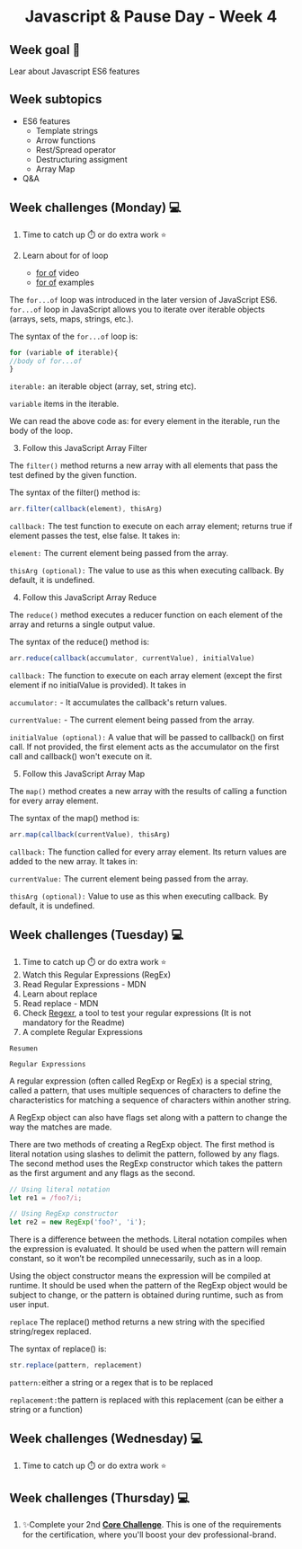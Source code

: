 <h1 align="center">Javascript & Pause Day - Week 4</h1>

## Week goal 🏁

<p>Lear about Javascript ES6 features</p>

## Week subtopics

- ES6 features
  - Template strings
  - Arrow functions
  - Rest/Spread operator
  - Destructuring assigment
  - Array Map
- Q&A

## Week challenges (Monday) 💻

1. Time to catch up ⏱️ or do extra work ⭐
2. Learn about for of loop

   - [for of](https://www.youtube.com/watch?v=c5a4sNshBA4) video
   - [for of](https://www.w3schools.com/js/js_loop_forof.asp) examples
  
  The `for...of` loop was introduced in the later version of JavaScript ES6. `for...of` loop in JavaScript allows you to iterate over iterable objects (arrays, sets, maps, strings, etc.).
  
  The syntax of the `for...of` loop is:
  ```javascript
  for (variable of iterable){ 
  //body of for...of
  }
  ```
  `iterable:` an iterable object (array, set, string etc).
  
  `variable` items in the iterable.
  
  We can read the above code as: for every element in the iterable, run the body of the loop.
  
  

3. Follow this JavaScript Array Filter

The `filter()` method returns a new array with all elements that pass the test defined by the given function.

The syntax of the filter() method is:
 ```javascript
 arr.filter(callback(element), thisArg)
 ```
  
`callback:` The test function to execute on each array element; returns true if element passes the test, else false. It takes in:

`element:` The current element being passed from the array.

`thisArg (optional):` The value to use as this when executing callback. By default, it is undefined.

4. Follow this JavaScript Array Reduce

The `reduce()` method executes a reducer function on each element of the array and returns a single output value.

The syntax of the reduce() method is:
 ```javascript
 arr.reduce(callback(accumulator, currentValue), initialValue)
 ``` 
`callback:` The function to execute on each array element (except the first element if no initialValue is provided). It takes in

`accumulator:` - It accumulates the callback's return values.

`currentValue:` - The current element being passed from the array.

`initialValue (optional):` A value that will be passed to callback() on first call. If not provided, the first element acts as the accumulator on the first call and callback() won't execute on it.

5. Follow this JavaScript Array Map

The `map()` method creates a new array with the results of calling a function for every array element.

The syntax of the map() method is:
```javascript
arr.map(callback(currentValue), thisArg)
```
`callback:` The function called for every array element. Its return values are added to the new array. It takes in:

`currentValue:` The current element being passed from the array.

`thisArg (optional):` Value to use as this when executing callback. By default, it is undefined.

## Week challenges (Tuesday) 💻

1. Time to catch up ⏱️ or do extra work ⭐
2. Watch this Regular Expressions (RegEx)
3. Read Regular Expressions - MDN
4. Learn about replace
5. Read replace - MDN
6. Check [Regexr](https://regexr.com/), a tool to test your regular expressions (It is not mandatory for the Readme)
7. A complete Regular Expressions


`Resumen`

`Regular Expressions`

A regular expression (often called RegExp or RegEx) is a special string, called a pattern, that uses multiple sequences of characters to define the characteristics for matching a sequence of characters within another string.

A RegExp object can also have flags set along with a pattern to change the way the matches are made.

There are two methods of creating a RegExp object. The first method is literal notation using slashes to delimit the pattern, followed by any flags. The second method uses the RegExp constructor which takes the pattern as the first argument and any flags as the second.
```javascript
// Using literal notation
let re1 = /foo?/i;

// Using RegExp constructor
let re2 = new RegExp('foo?', 'i');
```
There is a difference between the methods. Literal notation compiles when the expression is evaluated. It should be used when the pattern will remain constant, so it won’t be recompiled unnecessarily, such as in a loop.

Using the object constructor means the expression will be compiled at runtime. It should be used when the pattern of the RegExp object would be subject to change, or the pattern is obtained during runtime, such as from user input.


`replace`
The replace() method returns a new string with the specified string/regex replaced.

The syntax of replace() is:

```javascript
str.replace(pattern, replacement)
```

`pattern:`either a string or a regex that is to be replaced

`replacement:`the pattern is replaced with this replacement (can be either a string or a function)

## Week challenges (Wednesday) 💻

1. Time to catch up ⏱️ or do extra work ⭐

## Week challenges (Thursday) 💻

1. ✨Complete your 2nd [**Core Challenge**](https://corecode.notion.site/LinkedIn-Boost-5974abb0f917458ea235d3288ac6c7d3). This is one of the requirements for the certification, where you'll boost your dev professional-brand.

